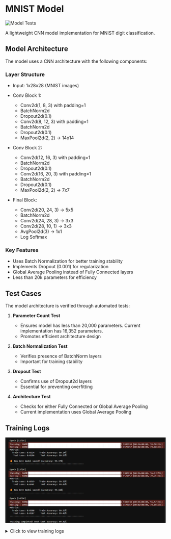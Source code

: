 # MNIST Model

![Model Tests](https://github.com/mshsingh772/era_v4/actions/workflows/model-architecture-tests.yml/badge.svg)

A lightweight CNN model implementation for MNIST digit classification.

## Model Architecture

The model uses a CNN architecture with the following components:

### Layer Structure
- Input: 1x28x28 (MNIST images)
- Conv Block 1:
  - Conv2d(1, 8, 3) with padding=1
  - BatchNorm2d
  - Dropout2d(0.1)
  - Conv2d(8, 12, 3) with padding=1
  - BatchNorm2d
  - Dropout2d(0.1)
  - MaxPool2d(2, 2) → 14x14

- Conv Block 2:
  - Conv2d(12, 16, 3) with padding=1
  - BatchNorm2d
  - Dropout2d(0.1)
  - Conv2d(16, 20, 3) with padding=1
  - BatchNorm2d
  - Dropout2d(0.1)
  - MaxPool2d(2, 2) → 7x7

- Final Block:
  - Conv2d(20, 24, 3) → 5x5
  - BatchNorm2d
  - Conv2d(24, 28, 3) → 3x3
  - Conv2d(28, 10, 1) → 3x3
  - AvgPool2d(3) → 1x1
  - Log Softmax

### Key Features
- Uses Batch Normalization for better training stability
- Implements Dropout (0.001) for regularization
- Global Average Pooling instead of Fully Connected layers
- Less than 20k parameters for efficiency

## Test Cases

The model architecture is verified through automated tests:

1. **Parameter Count Test**
   - Ensures model has less than 20,000 parameters. Current implementation has 16,352 parameters.
   - Promotes efficient architecture design

2. **Batch Normalization Test**
   - Verifies presence of BatchNorm layers
   - Important for training stability

3. **Dropout Test**
   - Confirms use of Dropout2d layers
   - Essential for preventing overfitting

4. **Architecture Test**
   - Checks for either Fully Connected or Global Average Pooling
   - Current implementation uses Global Average Pooling

## Training Logs  
![Training log](assets/training_log.png)  
<details>
<summary>Click to view training logs</summary>

<div style="height: 400px; overflow-y: scroll;">

Using device: cuda

Dataset sizes:
Training set: 60,000 images
Test set:     10,000 images
Batch size:   64
Training batches: 938
Test batches:     157


Model Parameters: 16,352

------------------------------------------------------------

Epoch [1/14]  
Training: 100%|███████████████████████████████████████████████████████████████████████████| 938/938 [00:17<00:00, 54.57it/s]  
Testing : 100%|███████████████████████████████████████████████████████████████████████████| 157/157 [00:02<00:00, 69.37it/s]

Metrics:
  Train Loss: 0.2935    Train Accuracy: 91.54%
   Test Loss: 0.0458     Test Accuracy: 98.54%

🔥 **New best model saved! (Accuracy: 98.54%)**
------------------------------------------------------------

Epoch [2/14]  
Training: 100%|███████████████████████████████████████████████████████████████████████████| 938/938 [00:16<00:00, 55.91it/s]  
Testing : 100%|███████████████████████████████████████████████████████████████████████████| 157/157 [00:02<00:00, 73.63it/s]

Metrics:
  Train Loss: 0.0694    Train Accuracy: 97.83%
   Test Loss: 0.0375     Test Accuracy: 98.83%

🔥 **New best model saved! (Accuracy: 98.83%)**
------------------------------------------------------------

Epoch [3/14]  
Training: 100%|███████████████████████████████████████████████████████████████████████████| 938/938 [00:16<00:00, 55.83it/s]  
Testing : 100%|███████████████████████████████████████████████████████████████████████████| 157/157 [00:02<00:00, 71.60it/s]

Metrics:
  Train Loss: 0.0519    Train Accuracy: 98.39%
   Test Loss: 0.0236     Test Accuracy: 99.24%

🔥 **New best model saved! (Accuracy: 99.24%)**
------------------------------------------------------------

Epoch [4/14]  
Training: 100%|███████████████████████████████████████████████████████████████████████████| 938/938 [00:16<00:00, 55.73it/s]  
Testing : 100%|███████████████████████████████████████████████████████████████████████████| 157/157 [00:02<00:00, 72.69it/s]

Metrics:
  Train Loss: 0.0428    Train Accuracy: 98.69%
   Test Loss: 0.0266     Test Accuracy: 99.18%

🔥 **New best model saved! (Accuracy: 99.18%)**
------------------------------------------------------------

Epoch [5/14]  
Training: 100%|███████████████████████████████████████████████████████████████████████████| 938/938 [00:16<00:00, 55.99it/s]  
Testing : 100%|███████████████████████████████████████████████████████████████████████████| 157/157 [00:02<00:00, 73.26it/s]

Metrics:
  Train Loss: 0.0407    Train Accuracy: 98.73%
   Test Loss: 0.0267     Test Accuracy: 99.14%

🔥 **New best model saved! (Accuracy: 99.14%)**
------------------------------------------------------------

Epoch [6/14]  
Training: 100%|███████████████████████████████████████████████████████████████████████████| 938/938 [00:16<00:00, 56.04it/s]  
Testing : 100%|███████████████████████████████████████████████████████████████████████████| 157/157 [00:02<00:00, 71.41it/s]

Metrics:
  Train Loss: 0.0341    Train Accuracy: 98.94%
   Test Loss: 0.0261     Test Accuracy: 99.16%

🔥 **New best model saved! (Accuracy: 99.16%)**
------------------------------------------------------------

Epoch [7/14]  
Training: 100%|███████████████████████████████████████████████████████████████████████████| 938/938 [00:16<00:00, 55.49it/s]  
Testing : 100%|███████████████████████████████████████████████████████████████████████████| 157/157 [00:02<00:00, 74.01it/s]

Metrics:
  Train Loss: 0.0314    Train Accuracy: 98.99%
   Test Loss: 0.0230     Test Accuracy: 99.30%

🔥 **New best model saved! (Accuracy: 99.30%)**
------------------------------------------------------------

Epoch [8/14]  
Training: 100%|███████████████████████████████████████████████████████████████████████████| 938/938 [00:16<00:00, 55.81it/s]  
Testing : 100%|███████████████████████████████████████████████████████████████████████████| 157/157 [00:02<00:00, 71.93it/s]

Metrics:
  Train Loss: 0.0286    Train Accuracy: 99.07%
   Test Loss: 0.0210     Test Accuracy: 99.31%

🔥 **New best model saved! (Accuracy: 99.31%)**
------------------------------------------------------------

Epoch [9/14]  
Training: 100%|███████████████████████████████████████████████████████████████████████████| 938/938 [00:16<00:00, 55.75it/s]  
Testing : 100%|███████████████████████████████████████████████████████████████████████████| 157/157 [00:02<00:00, 70.28it/s]

Metrics:
  Train Loss: 0.0268    Train Accuracy: 99.16%
   Test Loss: 0.0216     Test Accuracy: 99.35%

🔥 **New best model saved! (Accuracy: 99.35%)** 
------------------------------------------------------------

Epoch [10/14]  
Training: 100%|███████████████████████████████████████████████████████████████████████████| 938/938 [00:17<00:00, 55.02it/s]  
Testing : 100%|███████████████████████████████████████████████████████████████████████████| 157/157 [00:02<00:00, 71.14it/s]

Metrics:
  Train Loss: 0.0248    Train Accuracy: 99.14%
   Test Loss: 0.0210     Test Accuracy: 99.28%
------------------------------------------------------------

Epoch [11/14]  
Training: 100%|███████████████████████████████████████████████████████████████████████████| 938/938 [00:16<00:00, 55.85it/s]  
Testing : 100%|███████████████████████████████████████████████████████████████████████████| 157/157 [00:02<00:00, 72.26it/s]

Metrics:
  Train Loss: 0.0256    Train Accuracy: 99.16%
   Test Loss: 0.0191     Test Accuracy: 99.34%
------------------------------------------------------------

Epoch [12/14]  
Training: 100%|███████████████████████████████████████████████████████████████████████████| 938/938 [00:16<00:00, 55.58it/s]  
Testing : 100%|███████████████████████████████████████████████████████████████████████████| 157/157 [00:02<00:00, 73.40it/s]

Metrics:
  Train Loss: 0.0224    Train Accuracy: 99.24%
   Test Loss: 0.0196     Test Accuracy: 99.37%

🔥 **New best model saved! (Accuracy: 99.37%)**
------------------------------------------------------------

Epoch [13/14]  
Training: 100%|███████████████████████████████████████████████████████████████████████████| 938/938 [00:16<00:00, 55.43it/s]  
Testing : 100%|███████████████████████████████████████████████████████████████████████████| 157/157 [00:02<00:00, 72.71it/s]

Metrics:
  Train Loss: 0.0219    Train Accuracy: 99.32%
   Test Loss: 0.0201     Test Accuracy: 99.42%

🔥 **New best model saved! (Accuracy: 99.42%)**
------------------------------------------------------------

Epoch [14/14]  
Training: 100%|███████████████████████████████████████████████████████████████████████████| 938/938 [00:16<00:00, 55.57it/s]  
Testing : 100%|███████████████████████████████████████████████████████████████████████████| 157/157 [00:02<00:00, 73.69it/s]

Metrics:
  Train Loss: 0.0208    Train Accuracy: 99.33%
   Test Loss: 0.0187     Test Accuracy: 99.42%
------------------------------------------------------------

Training completed! Best test accuracy: 99.42%
</div>
</details>



